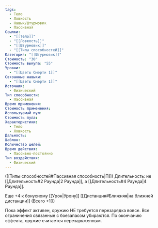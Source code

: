 ```yaml
---
tags:
  - Тело
  - Ловкость
  - Навык/Штурмовик
  - Пассивная
Ссылки:
  - "[[Тело]]"
  - "[[Ловкость]]"
  - "[[Штурмовик]]"
  - "[[Типы способностей]]"
Категория: "[[Штурмовик]]"
Стоимость: "30"
Стоимость выкупа: "55"
Уровни:
  - "[[Цветы Смерти 1]]"
Связанные навыки:
  - "[[Цветы Смерти 1]]"
Источник:
  - Физический
Тип способности:
  - Пассивная
Время применения: 
Стоимость применения: 
Используемый пул: 
Стоимость пула: 
Характеристики:
  - Тело
  - Ловкость
Дальность: 
Шаблон: 
Количество целей: 
Время действия:
  - Пассивно-постоянно
Тип воздействия:
  - Физический
---
```

([[Типы способностей#Пассивная способность|П]]) Длительность: не [[Длительность#2 Раунда|2 Раунда]], а [[Длительность#4 Раунда|4 Раунда]].

Еще +4 к бонусному [[Урон|Урону]] [[Дистанция#Ближняя|на ближней дистанции]] (Всего +10)

Пока эффект активен, оружию НЕ требуется перезарядка вовсе. Все ограничения связанные с боезапасом убираются. По окончанию эффекта, оружие считается перезаряженным. 
